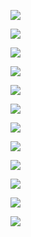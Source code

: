 
<p align="left">
    <img src="pics/1.png">
</p>

<p align="left">
    <img src="pics/2.png">
</p>

<p align="left">
    <img src="pics/3.png">
</p>

<p align="left">
    <img src="pics/4.png">
</p>

<p align="left">
    <img src="pics/5.png">
</p>

<p align="left">
    <img src="pics/6.png">
</p>

<p align="left">
    <img src="pics/7.png">
</p>

<p align="left">
    <img src="pics/8.png">
</p>

<p align="left">
    <img src="pics/9.png">
</p>

<p align="left">
    <img src="pics/10.png">
</p>

<p align="left">
    <img src="pics/11.png">
</p>

<p align="left">
    <img src="pics/12.png">
</p>
